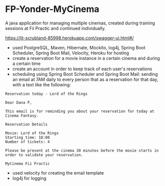 # FP-Yonder-MyCinema
A java application for managing multiple cinemas, created during training sessions at Fii Practic and continued individually.

https://lit-scrubland-85998.herokuapp.com/swagger-ui.html#/

- used PostgreSQL, Maven, Hibernate, Mockito, log4j, Spring Boot Scheduler, Spring Boot Mail, Velocity, Heroku for hosting
- create a reservation for a movie instance in a certain cinema and during a certain time
- create an account in order to keep track of each user's reservations
- scheduling using Spring Boot Scheduler and Spring Boot Mail: sending an email at 7AM daily to every person that as a reservation for that day, with a text like the following:

```
Reservation today - Lord of the Rings

Dear Dana P,

This email is for reminding you about your reservation for today at Cinema Fantasy.

Reservation Details

Movie: Lord of the Rings
Starting time: 18:00
Number of tickets: 4

Please be present at the cinema 30 minutes before the movie starts in order to validate your reservation.

MyCinema Fii Practic
```
- used velocity for creating the email template
- log4j for logging
